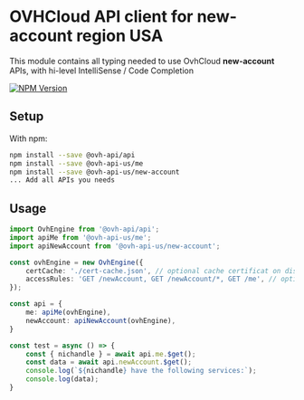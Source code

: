 # OVHCloud API client for **new-account** region USA

This module contains all typing needed to use OvhCloud **new-account** APIs, with hi-level IntelliSense / Code Completion

[![NPM Version](https://img.shields.io/npm/v/@ovh-api-us/new-account.svg?style=flat)](https://www.npmjs.org/package/@ovh-api-us/new-account)

## Setup

With npm:

```bash
npm install --save @ovh-api/api
npm install --save @ovh-api-us/me
npm install --save @ovh-api-us/new-account
... Add all APIs you needs
```

## Usage

```typescript
import OvhEngine from '@ovh-api/api';
import apiMe from '@ovh-api-us/me';
import apiNewAccount from '@ovh-api-us/new-account';

const ovhEngine = new OvhEngine({ 
    certCache: './cert-cache.json', // optional cache certificat on disk.
    accessRules: 'GET /newAccount, GET /newAccount/*, GET /me', // optional limit the requested privileges.
});

const api = {
    me: apiMe(ovhEngine),
    newAccount: apiNewAccount(ovhEngine),
}

const test = async () => {
    const { nichandle } = await api.me.$get();
    const data = await api.newAccount.$get();
    console.log(`${nichandle} have the following services:`);
    console.log(data);
}
```
